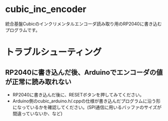 # cubic_inc_encoder
統合基盤Cubicのインクリメンタルエンコーダ読み取り用のRP2040に書き込むプログラムです。

# トラブルシューティング
## RP2040に書き込んだ後、Arduinoでエンコーダの値が正常に読み取れない
- RP2040に書き込んだ後に、RESETボタンを押してみてください。
- Arduino側のcubic_arduino.h/.cppの仕様が書き込んだプログラムに沿う形になっているかを確認してください。(SPI通信に用いるバッファのサイズが間違っていないか、など)
